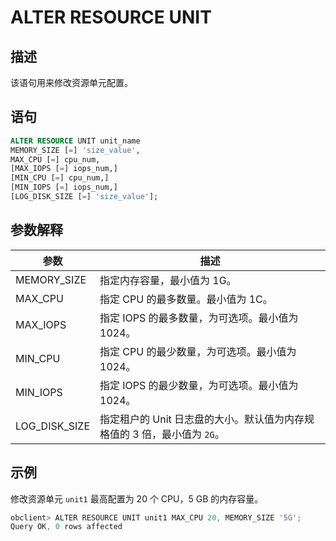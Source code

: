 # ALTER RESOURCE UNIT

## 描述

该语句用来修改资源单元配置。

## 语句

```sql
ALTER RESOURCE UNIT unit_name 
MEMORY_SIZE [=] 'size_value',
MAX_CPU [=] cpu_num, 
[MAX_IOPS [=] iops_num,]
[MIN_CPU [=] cpu_num,]
[MIN_IOPS [=] iops_num,] 
[LOG_DISK_SIZE [=] 'size_value'];
```

## 参数解释

|       参数        |                            描述                            |
|-----------------|----------------------------------------------------------|
| MEMORY_SIZE  | 指定内存容量，最小值为 1G。|
| MAX_CPU         | 指定 CPU 的最多数量。最小值为 1C。     |
| MAX_IOPS        | 指定 IOPS 的最多数量，为可选项。最小值为 1024。    |
| MIN_CPU         | 指定 CPU 的最少数量，为可选项。最小值为 1024。   |
| MIN_IOPS        | 指定 IOPS 的最少数量，为可选项。最小值为 1024。     |
| LOG_DISK_SIZE | 指定租户的 Unit 日志盘的大小。默认值为内存规格值的 3 倍，最小值为 `2G`。|

## 示例

修改资源单元 `unit1` 最高配置为 20 个 CPU，5 GB 的内存容量。

```javascript
obclient> ALTER RESOURCE UNIT unit1 MAX_CPU 20, MEMORY_SIZE '5G';
Query OK, 0 rows affected 
```
